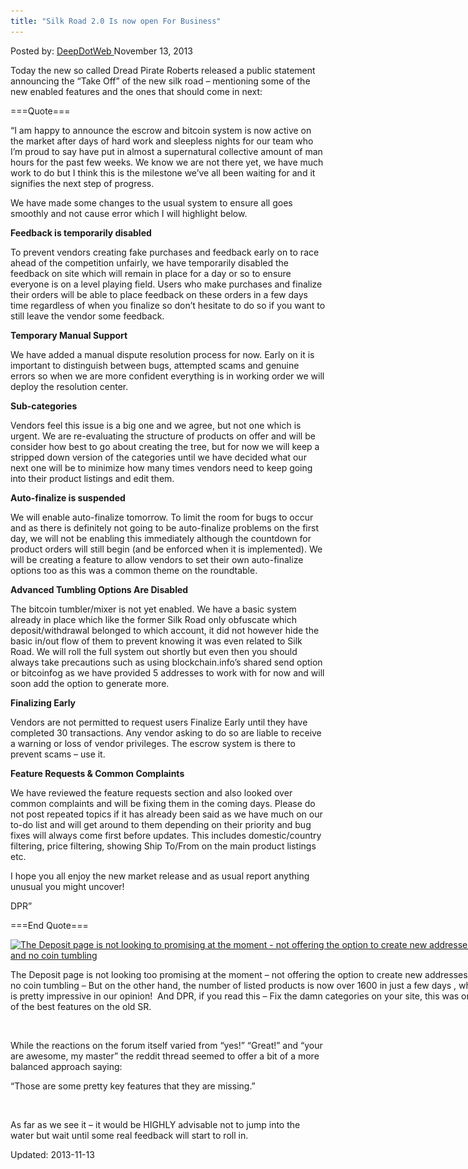 ```yaml
---
title: "Silk Road 2.0 Is now open For Business"
---
```

<span>Posted by: <a href="https://www.deepdotweb.com/author/admin/" title="">DeepDotWeb </a></span>
<span>November 13, 2013</span>


<p>Today the new so called Dread Pirate Roberts released a public statement announcing the &#8220;Take Off&#8221; of the new silk road &#8211; mentioning some of the new enabled features and the ones that should come in next:</p>
<p>===Quote===</p>
<p>&#8220;I am happy to announce the escrow and bitcoin system is now active on the market after days of hard work and sleepless nights for our team who I&#8217;m proud to say have put in almost a supernatural collective amount of man hours for the past few weeks. We know we are not there yet, we have much work to do but I think this is the milestone we&#8217;ve all been waiting for and it signifies the next step of progress.</p>
<p>We have made some changes to the usual system to ensure all goes smoothly and not cause error which I will highlight below.</p>
<p><strong>Feedback is temporarily disabled</strong></p>
<p>To prevent vendors creating fake purchases and feedback early on to race ahead of the competition unfairly, we have temporarily disabled the feedback on site which will remain in place for a day or so to ensure everyone is on a level playing field. Users who make purchases and finalize their orders will be able to place feedback on these orders in a few days time regardless of when you finalize so don&#8217;t hesitate to do so if you want to still leave the vendor some feedback.</p>
<p><strong>Temporary Manual Support</strong></p>
<p>We have added a manual dispute resolution process for now. Early on it is important to distinguish between bugs, attempted scams and genuine errors so when we are more confident everything is in working order we will deploy the resolution center.</p>
<p><strong>Sub-categories</strong></p>
<p>Vendors feel this issue is a big one and we agree, but not one which is urgent. We are re-evaluating the structure of products on offer and will be consider how best to go about creating the tree, but for now we will keep a stripped down version of the categories until we have decided what our next one will be to minimize how many times vendors need to keep going into their product listings and edit them.</p>
<p><strong>Auto-finalize is suspended</strong></p>
<p>We will enable auto-finalize tomorrow. To limit the room for bugs to occur and as there is definitely not going to be auto-finalize problems on the first day, we will not be enabling this immediately although the countdown for product orders will still begin (and be enforced when it is implemented). We will be creating a feature to allow vendors to set their own auto-finalize options too as this was a common theme on the roundtable.</p>
<p><strong>Advanced Tumbling Options Are Disabled</strong></p>
<p>The bitcoin tumbler/mixer is not yet enabled. We have a basic system already in place which like the former Silk Road only obfuscate which deposit/withdrawal belonged to which account, it did not however hide the basic in/out flow of them to prevent knowing it was even related to Silk Road. We will roll the full system out shortly but even then you should always take precautions such as using blockchain.info&#8217;s shared send option or bitcoinfog as we have provided 5 addresses to work with for now and will soon add the option to generate more.</p>
<p><strong>Finalizing Early</strong></p>
<p>Vendors are not permitted to request users Finalize Early until they have completed 30 transactions. Any vendor asking to do so are liable to receive a warning or loss of vendor privileges. The escrow system is there to prevent scams &#8211; use it.</p>
<p><strong>Feature Requests &amp; Common Complaints</strong></p>
<p>We have reviewed the feature requests section and also looked over common complaints and will be fixing them in the coming days. Please do not post repeated topics if it has already been said as we have much on our to-do list and will get around to them depending on their priority and bug fixes will always come first before updates. This includes domestic/country filtering, price filtering, showing Ship To/From on the main product listings etc.</p>
<p>I hope you all enjoy the new market release and as usual report anything unusual you might uncover!</p>
<p>DPR&#8221;</p>
<p>===End Quote===</p>
<div id="attachment_1330" style="width: 763px" class="wp-caption aligncenter"><a href="/imgs/2013/11/depositsilkroad2.jpg"><img class="size-full wp-image-1330 " alt="The Deposit page is not looking to promising at the moment - not offering the option to create new addresses and no coin tumbling" src="/imgs/2013/11/depositsilkroad2.jpg" width="753" height="643" srcset="/imgs/2013/11/depositsilkroad2.jpg 753w, /imgs/2013/11/depositsilkroad2-300x256.jpg 300w" sizes="(max-width: 753px) 100vw, 753px" /></a><p class="wp-caption-text">The Deposit page is not looking too promising at the moment &#8211; not offering the option to create new addresses and no coin tumbling &#8211; But on the other hand, the number of listed products is now over 1600 in just a few days , which is pretty impressive in our opinion!  And DPR, if you read this &#8211; Fix the damn categories on your site, this was one of the best features on the old SR.</p></div>
<p>&nbsp;</p>
<p>While the reactions on the forum itself varied from &#8220;yes!&#8221; &#8220;Great!&#8221; and &#8220;your are awesome, my master&#8221; the reddit thread seemed to offer a bit of a more balanced approach saying:</p>
<div>
<div>
<p>&#8220;Those are some pretty key features that they are missing.&#8221;</p>
<p>&nbsp;</p>
<p>As far as we see it &#8211; it would be HIGHLY advisable not to jump into the water but wait until some real feedback will start to roll in.</p>
</div>

Updated: 2013-11-13